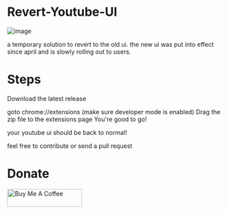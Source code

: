 # Revert-Youtube-UI
![image](https://user-images.githubusercontent.com/72956230/235823261-90d377f1-94e0-4363-a849-455e61e8caef.png)

a temporary solution to revert to the old ui. the new ui was put into effect since april and is slowly rolling out to users.


# Steps
Download the latest release

goto chrome://extensions
(make sure developer mode is enabled)
Drag the zip file to the extensions page
You're good to go!


your youtube ui should be back to normal!

feel free to contribute or send a pull request

# Donate
<a href="https://www.buymeacoffee.com/aperson" target="_blank"><img src="https://cdn.buymeacoffee.com/buttons/default-orange.png" alt="Buy Me A Coffee" height="41" width="174"></a>
